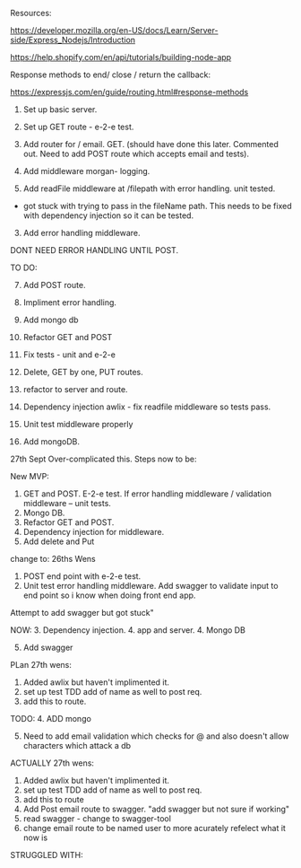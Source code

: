 Resources:

https://developer.mozilla.org/en-US/docs/Learn/Server-side/Express_Nodejs/Introduction

https://help.shopify.com/en/api/tutorials/building-node-app

Response methods to end/ close / return the callback:

https://expressjs.com/en/guide/routing.html#response-methods

1. Set up basic server.
1. Set up GET route - e-2-e test.

2. Add router for / email. GET. (should have done this later. Commented out. Need to add POST route which accepts email and tests).

2. Add middleware morgan- logging.

3. Add readFile middleware at /filepath with error handling. unit tested.

- got stuck with trying to pass in the fileName path. This needs to be fixed with dependency injection so it can be tested. 


3. Add error handling middleware.

DONT NEED ERROR HANDLING UNTIL POST. 

TO DO:

7. Add POST route.
8. Impliment error handling. 

9. Add mongo db 
10. Refactor GET and POST 

11. Fix tests - unit and e-2-e
12. Delete, GET by one, PUT routes.

4. refactor to server and route.

4. Dependency injection awlix - fix readfile middleware so tests pass. 

5. Unit test middleware properly

6. Add mongoDB.


27th Sept
Over-complicated this. Steps now to be:

New MVP:
1.	GET and POST. E-2-e test. If error handling middleware / validation middleware – unit tests.
2.	Mongo DB.
3.	Refactor GET and POST.
5. Dependency injection for middleware. 
6.	Add delete and Put 





change to: 26ths Wens 

1. POST end point with e-2-e test. 
2. Unit test error handling middleware.
Add swagger to validate input to end point so i know when doing front end app.

Attempt to add swagger but got stuck"



NOW:
3. Dependency injection.
4. app and server.
4. Mongo DB

5. Add swagger 

PLan 27th wens:
1. Added awlix but haven't implimented it.
2. set up test TDD add of name as well to post req. 
3. add this to route.

TODO:
4. ADD mongo

5. Need to add email validation which checks for @ and also doesn't allow characters which attack a db 

ACTUALLY 27th wens:
1. Added awlix but haven't implimented it.
2. set up test TDD add of name as well to post req. 
3. add this to route
4. Add Post email route to swagger.
"add swagger but not sure if working"
5. read swagger - change to swagger-tool
6. change email route to be named user to more acurately refelect what it now is 


STRUGGLED WITH:



 

